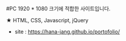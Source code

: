 #PC 1920 * 1080 크기에 적합한 사이트입니다.

★ HTML, CSS, Javascript, jQuery

- site : https://hana-jang.github.io/portofolio/
